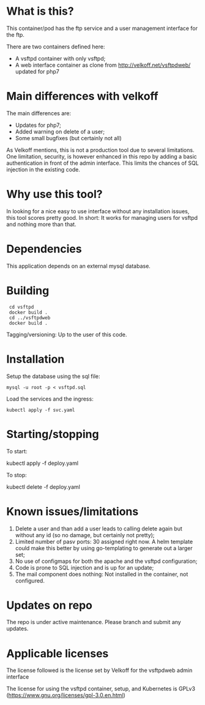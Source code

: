 # What is this?

This container/pod has the ftp service and a user management interface for the ftp.

There are two containers defined here:

* A vsftpd container with only vsftpd;
* A web interface container as clone from http://velkoff.net/vsftpdweb/ updated for php7

# Main differences with velkoff

The main differences are:

* Updates for php7;
* Added warning on delete of a user;
* Some small bugfixes (but certainly not all)

As Velkoff mentions, this is not a production tool due to several limitations. One limitation, security, is however enhanced in this repo by adding a basic authentication in front of the admin interface. This limits the chances of SQL injection in the existing code. 

# Why use this tool?

In looking for a nice easy to use interface without any installation issues, this tool scores pretty good. In short: It works for managing users for vsftpd and nothing more than that.

# Dependencies

This application depends on an external mysql database.

# Building

     cd vsftpd
     docker build .
     cd ../vsftpdweb
     docker build .

Tagging/versioning: Up to the user of this code.

# Installation

Setup the database using the sql file:

    mysql -u root -p < vsftpd.sql

Load the services and the ingress:

    kubectl apply -f svc.yaml

# Starting/stopping

To start:

   kubectl apply -f deploy.yaml

To stop:

   kubectl delete -f deploy.yaml

# Known issues/limitations

1) Delete a user and than add a user leads to calling delete again but without any id (so no damage, but certainly not pretty);
2) Limited number of pasv ports: 30 assigned right now. A helm template could make this better by using go-templating to generate out a larger set;
3) No use of configmaps for both the apache and the vsftpd configuration;
4) Code is prone to SQL injection and is up for an update;
5) The mail component does nothing: Not installed in the container, not configured.

# Updates on repo

The repo is under active maintenance. Please branch and submit any updates.

# Applicable licenses

The license followed is the license set by Velkoff for the vsftpdweb admin interface

The license for using the vsftpd container, setup, and Kubernetes is GPLv3 (https://www.gnu.org/licenses/gpl-3.0.en.html)
